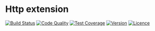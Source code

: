 # Http extension

[![Build Status](https://img.shields.io/travis/weew/php-app-http.svg)](https://travis-ci.org/weew/php-app-http)
[![Code Quality](https://img.shields.io/scrutinizer/g/weew/php-app-http.svg)](https://scrutinizer-ci.com/g/weew/php-app-http)
[![Test Coverage](https://img.shields.io/coveralls/weew/php-app-http.svg)](https://coveralls.io/github/weew/php-app-http)
[![Version](https://img.shields.io/packagist/v/weew/php-app-http.svg)](https://packagist.org/packages/weew/php-app-http)
[![Licence](https://img.shields.io/packagist/l/weew/php-app-http.svg)](https://packagist.org/packages/weew/php-app-http)
